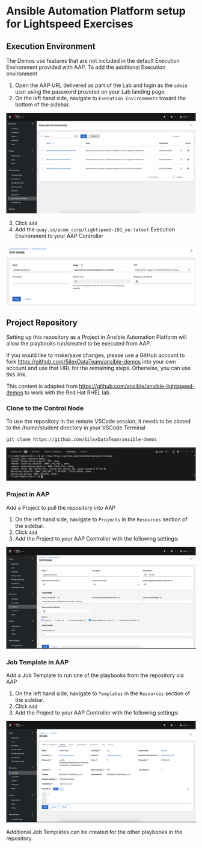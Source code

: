 # Ansible Automation Platform setup for Lightspeed Exercises

## Execution Environment

The Demos use features that are not included in the default Execution Environment provided with AAP. To add the additional Execution environment

1. Open the AAP URL delivered as part of the Lab and login as the `admin` user using the password provided on your Lab landing page.
2. On the left hand side, navigate to `Execution Environments` toward the bottom of the sidebar.

![AAP EEs](../assets/img/aap_ee_base.png)

3. Click `Add`
4. Add the `quay.io/acme_corp/lightspeed-101_ee:latest` Execution Environment to your AAP Controller

![AAP RHEL9 EE](../assets/img/aap_ee_demos.png)

## Project Repository

Setting up this repository as a Project in Ansible Automation Platform will allow the playbooks run/created to be executed from AAP.

If you would like to make/save changes, please use a GitHub account to fork <https://github.com/SilexDataTeam/ansible-demos> into your own account and use that URL for the remaining steps. Otherwise, you can use this link.

This content is adapted from <https://github.com/ansible/ansible-lightspeed-demos> to work with the Red Hat RHEL lab.

### Clone to the Control Node

To use the repository in the remote VSCode session, it needs to be cloned to the /home/student directory in your VSCode Terminal

```shell
git clone https://github.com/SilexDataTeam/ansible-demos
```

![Repo Clone](../assets/img/aap_git_clone.png)

### Project in AAP

Add a Project to pull the repository into AAP

1. On the left hand side, navigate to `Projects` in the `Resources` section of the sidebar.
2. Click `Add`
3. Add the Project to your AAP Controller with the following settings:

![AAP Project](../assets/img/aap_project.png)

### Job Template in AAP

Add a Job Template to run one of the playbooks from the repository via AAP

1. On the left hand side, navigate to `Templates` in the `Resources` section of the sidebar.
2. Click `Add`
3. Add the Project to your AAP Controller with the following settings:

![AAP Job Template](../assets/img/aap_job_template.png)

Additional Job Templates can be created for the other playbooks in the repository.
